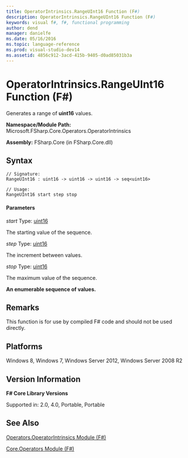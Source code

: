 ```yaml
---
title: OperatorIntrinsics.RangeUInt16 Function (F#)
description: OperatorIntrinsics.RangeUInt16 Function (F#)
keywords: visual f#, f#, functional programming
author: dend
manager: danielfe
ms.date: 05/16/2016
ms.topic: language-reference
ms.prod: visual-studio-dev14
ms.assetid: 4856c912-3acd-415b-9405-d0ad85031b3a 
---
```


# OperatorIntrinsics.RangeUInt16 Function (F#)

Generates a range of **uint16** values.

**Namespace/Module Path:** Microsoft.FSharp.Core.Operators.OperatorIntrinsics

**Assembly:** FSharp.Core (in FSharp.Core.dll)


## Syntax

```
// Signature:
RangeUInt16 : uint16 -> uint16 -> uint16 -> seq<uint16>

// Usage:
RangeUInt16 start step stop
```

#### Parameters
*start*
Type: [uint16](http://msdn.microsoft.com/en-us/library/2ab2f1fa-344e-4fcf-a688-5024c589630b)


The starting value of the sequence.


*step*
Type: [uint16](http://msdn.microsoft.com/en-us/library/2ab2f1fa-344e-4fcf-a688-5024c589630b)


The increment between values.


*stop*
Type: [uint16](http://msdn.microsoft.com/en-us/library/2ab2f1fa-344e-4fcf-a688-5024c589630b)


The maximum value of the sequence.



**An enumerable sequence of values.**
## Remarks
This function is for use by compiled F# code and should not be used directly.


## Platforms
Windows 8, Windows 7, Windows Server 2012, Windows Server 2008 R2


## Version Information
**F# Core Library Versions**

Supported in: 2.0, 4.0, Portable, Portable




## See Also
[Operators.OperatorIntrinsics Module &#40;F&#35;&#41;](Operators.OperatorIntrinsics-Module-%5BFSharp%5D.md)

[Core.Operators Module &#40;F&#35;&#41;](Core.Operators-Module-%5BFSharp%5D.md)

